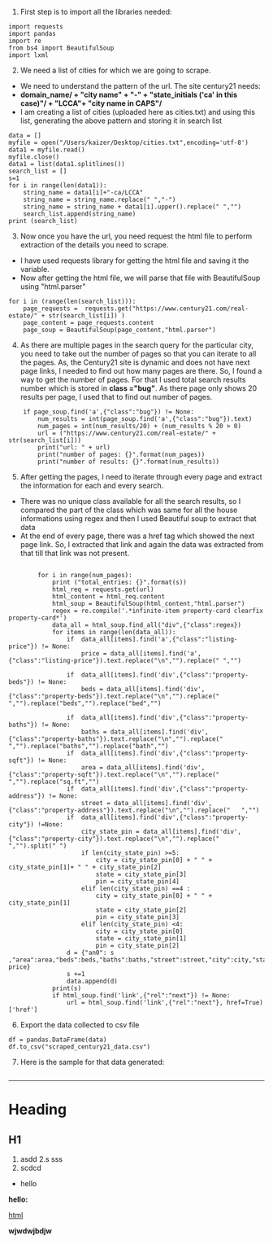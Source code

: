  
1. First step is to import all the libraries needed:
```
import requests
import pandas
import re
from bs4 import BeautifulSoup
import lxml
```
2. We need a list of cities for which we are going to scrape.
 * We need to understand the pattern of the url. The site century21 needs:
 * <b>domain_name/ + "city name" + "-" + "state_initials ('ca' in this case)"/ + "LCCA"+ "city name in CAPS"/</b>
 * I am creating a list of cities (uploaded here as cities.txt) and using this list, generating the above pattern and storing it in search list
```
data = []
myfile = open("/Users/kaizer/Desktop/cities.txt",encoding='utf-8')
data1 = myfile.read()
myfile.close()
data1 = list(data1.splitlines())
search_list = []
s=1
for i in range(len(data1)):
    string_name = data1[i]+"-ca/LCCA" 
    string_name = string_name.replace(" ","-")
    string_name = string_name + data1[i].upper().replace(" ","")
    search_list.append(string_name)
print (search_list)
```
3. Now once you have the url, you need request the html file to perform extraction of the details you need to scrape.
 * I have used requests library for getting the html file and saving it the variable. 
 * Now after getting the html file, we will parse that file with BeautifulSoup using "html.parser"
```
for i in (range(len(search_list))):
    page_requests =  requests.get("https://www.century21.com/real-estate/" + str(search_list[i]) )
    page_content = page_requests.content
    page_soup = BeautifulSoup(page_content,"html.parser")
```
4. As there are multiple pages in the search query for the particular city, you need to take out the number of pages so that you can iterate to all the pages. As, the Century21 site is dynamic and does not have next page links, I needed to find out how many pages are there. So, I found a way to get the number of pages. For that I used total search results number which is stored in <b>class ="bug"</b>. As there page only shows 20 results per page, I used that to find out number of pages. 
```
    if page_soup.find('a',{"class":"bug"}) != None:
        num_results = int(page_soup.find('a',{"class":"bug"}).text)
        num_pages = int(num_results/20) + (num_results % 20 > 0)
        url = ("https://www.century21.com/real-estate/" + str(search_list[i]))
        print("url: " + url)
        print("number of pages: {}".format(num_pages))
        print("number of results: {}".format(num_results))
```
5. After getting the pages, I need to iterate through every page and extract the information for each and every search.
 * There was no unique class available for all the search results, so I compared the part of the class which was same for all the house informations using regex and then I used Beautiful soup to extract that data
 * At the end of every page, there was a href tag which showed the next page link. So, I extracted that link and again the data was extracted from that till that link was not present.
 
```
        
        for i in range(num_pages):
            print ("total_entries: {}".format(s))
            html_req = requests.get(url)
            html_content = html_req.content
            html_soup = BeautifulSoup(html_content,"html.parser")
            regex = re.compile('.*infinite-item property-card clearfix property-card*')
            data_all = html_soup.find_all("div",{"class":regex})
            for items in range(len(data_all)):
                if  data_all[items].find('a',{"class":"listing-price"}) != None:
                    price = data_all[items].find('a',{"class":"listing-price"}).text.replace("\n","").replace(" ","")

                if  data_all[items].find('div',{"class":"property-beds"}) != None:
                    beds = data_all[items].find('div',{"class":"property-beds"}).text.replace("\n","").replace(" ","").replace("beds","").replace("bed","")

                if  data_all[items].find('div',{"class":"property-baths"}) != None:
                    baths = data_all[items].find('div',{"class":"property-baths"}).text.replace("\n","").replace(" ","").replace("baths","").replace("bath","")
                if  data_all[items].find('div',{"class":"property-sqft"}) != None:
                    area = data_all[items].find('div',{"class":"property-sqft"}).text.replace("\n","").replace(" ","").replace("sq.ft","")
                if  data_all[items].find('div',{"class":"property-address"}) != None:
                    street = data_all[items].find('div',{"class":"property-address"}).text.replace("\n","").replace("   ","")
                if  data_all[items].find('div',{"class":"property-city"}) !=None:
                    city_state_pin = data_all[items].find('div',{"class":"property-city"}).text.replace("\n","").replace("   ","").split(" ")
                    if len(city_state_pin) >=5:
                        city = city_state_pin[0] + " " + city_state_pin[1]+ " " + city_state_pin[2]
                        state = city_state_pin[3]
                        pin = city_state_pin[4]
                    elif len(city_state_pin) ==4 :
                        city = city_state_pin[0] + " " + city_state_pin[1]
                        state = city_state_pin[2]
                        pin = city_state_pin[3]
                    elif len(city_state_pin) <4:
                        city = city_state_pin[0] 
                        state = city_state_pin[1]
                        pin = city_state_pin[2]
                d = {"an0": s ,"area":area,"beds":beds,"baths":baths,"street":street,"city":city,"state":state,"pin":pin,"price": price}
                s +=1
                data.append(d)
            print(s)
            if html_soup.find('link',{"rel":"next"}) != None:
                url = html_soup.find('link',{"rel":"next"}, href=True)['href']
```
6. Export the data collected to csv file
```
df = pandas.DataFrame(data)
df.to_csv("scraped_century21_data.csv")

```
7. Here is the sample for that data generated:

```

```
******************************************************************************************************************************



# Heading
## H1

1. asdd
2.s sss
3.  scdcd

* hello 

**hello:**

[html](https://github.com/kaizercharania/Web-Scraping/edit/master/different-sites-code/century21-dot-com/readme.md)

<b>wjwdwjbdjw</b>
